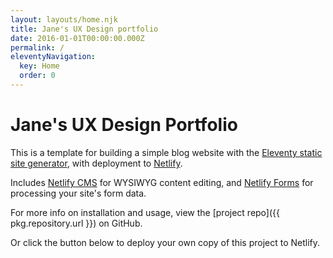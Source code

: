 ```yaml
---
layout: layouts/home.njk
title: Jane's UX Design portfolio
date: 2016-01-01T00:00:00.000Z
permalink: /
eleventyNavigation:
  key: Home
  order: 0
---
```

# Jane's UX Design Portfolio

This is a template for building a simple blog website with the [Eleventy static site generator](https://www.11ty.io), with deployment to [Netlify](https://www.netlify.com).

Includes [Netlify CMS](https://www.netlifycms.org) for WYSIWYG content editing, and [Netlify Forms](https://www.netlify.com/docs/form-handling) for processing your site's form data.

For more info on installation and usage, view the \[project repo]({{ pkg.repository.url }}) on GitHub.

Or click the button below to deploy your own copy of this project to Netlify.